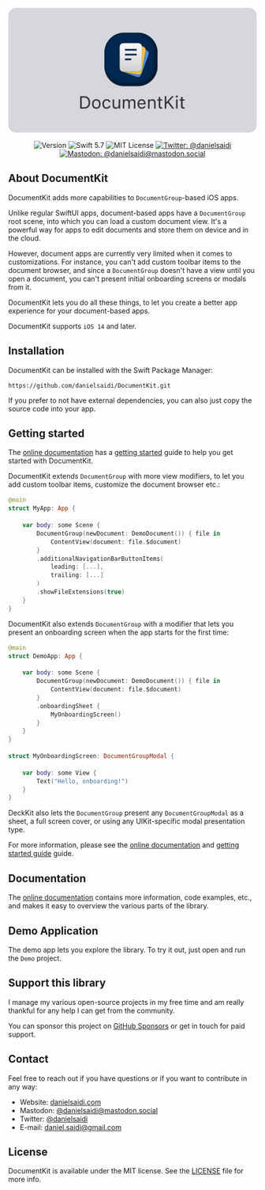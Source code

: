 <p align="center">
    <img src ="Resources/Logo_GitHub.png" alt="DocumentKit Logo" title="DocumentKit" width=600 />
</p>

<p align="center">
    <img src="https://img.shields.io/github/v/release/danielsaidi/DocumentKit?color=%2300550&sort=semver" alt="Version" title="Version" />
    <img src="https://img.shields.io/badge/swift-5.7-orange.svg" alt="Swift 5.7" title="Swift 5.7" />
    <img src="https://img.shields.io/github/license/danielsaidi/DocumentKit" alt="MIT License" title="MIT License" />
    <a href="https://twitter.com/danielsaidi">
        <img src="https://img.shields.io/twitter/url?label=Twitter&style=social&url=https%3A%2F%2Ftwitter.com%2Fdanielsaidi" alt="Twitter: @danielsaidi" title="Twitter: @danielsaidi" />
    </a>
    <a href="https://mastodon.social/@danielsaidi">
        <img src="https://img.shields.io/mastodon/follow/000253346?label=mastodon&style=social" alt="Mastodon: @danielsaidi@mastodon.social" title="Mastodon: @danielsaidi@mastodon.social" />
    </a>
</p>



## About DocumentKit

DocumentKit adds more capabilities to `DocumentGroup`-based iOS apps.

Unlike regular SwiftUI apps, document-based apps have a `DocumentGroup` root scene, into which you can load a custom document view. It's a powerful way for apps to edit documents and store them on device and in the cloud. 

However, document apps are currently very limited when it comes to customizations. For instance, you can't add custom toolbar items to the document browser, and since a `DocumentGroup` doesn't have a view until you open a document, you can't present initial onboarding screens or modals from it. 

DocumentKit lets you do all these things, to let you create a better app experience for your document-based apps.

DocumentKit supports `iOS 14` and later.



## Installation

DocumentKit can be installed with the Swift Package Manager:

```
https://github.com/danielsaidi/DocumentKit.git
```

If you prefer to not have external dependencies, you can also just copy the source code into your app.



## Getting started

The [online documentation][Documentation] has a [getting started][Getting-Started] guide to help you get started with DocumentKit.

DocumentKit extends `DocumentGroup` with more view modifiers, to let you add custom toolbar items, customize the document browser etc.:

```swift
@main
struct MyApp: App {

    var body: some Scene {
        DocumentGroup(newDocument: DemoDocument()) { file in
            ContentView(document: file.$document)
        }
        .additionalNavigationBarButtonItems(
            leading: [...],
            trailing: [...]
        )
        .showFileExtensions(true)
    }
}
```

DocumentKit also extends `DocumentGroup` with a modifier that lets you present an onboarding screen when the app starts for the first time:

```swift
@main
struct DemoApp: App {

    var body: some Scene {
        DocumentGroup(newDocument: DemoDocument()) { file in
            ContentView(document: file.$document)
        }
        .onboardingSheet {
            MyOnboardingScreen()
        }
    }
}

struct MyOnboardingScreen: DocumentGroupModal {

    var body: some View {
        Text("Hello, onboarding!")
    }
}
```
 
DeckKit also lets the `DocumentGroup` present any `DocumentGroupModal` as a sheet, a full screen cover, or using any UIKit-specific modal presentation type.

For more information, please see the [online documentation][Documentation] and [getting started guide][Getting-Started] guide. 



## Documentation

The [online documentation][Documentation] contains more information, code examples, etc., and makes it easy to overview the various parts of the library.



## Demo Application

The demo app lets you explore the library. To try it out, just open and run the `Demo` project.



## Support this library

I manage my various open-source projects in my free time and am really thankful for any help I can get from the community. 

You can sponsor this project on [GitHub Sponsors][Sponsors] or get in touch for paid support.



## Contact

Feel free to reach out if you have questions or if you want to contribute in any way:

* Website: [danielsaidi.com][Website]
* Mastodon: [@danielsaidi@mastodon.social][Mastodon]
* Twitter: [@danielsaidi][Twitter]
* E-mail: [daniel.saidi@gmail.com][Email]



## License

DocumentKit is available under the MIT license. See the [LICENSE][License] file for more info.



[Email]: mailto:daniel.saidi@gmail.com
[Website]: https://www.danielsaidi.com
[Twitter]: https://www.twitter.com/danielsaidi
[Mastodon]: https://mastodon.social/@danielsaidi
[Sponsors]: https://github.com/sponsors/danielsaidi

[Documentation]: https://danielsaidi.github.io/DocumentKit/documentation/documentkit/
[Getting-Started]: https://danielsaidi.github.io/DocumentKit/documentation/documentkit/getting-started
[License]: https://github.com/danielsaidi/DocumentKit/blob/master/LICENSE
